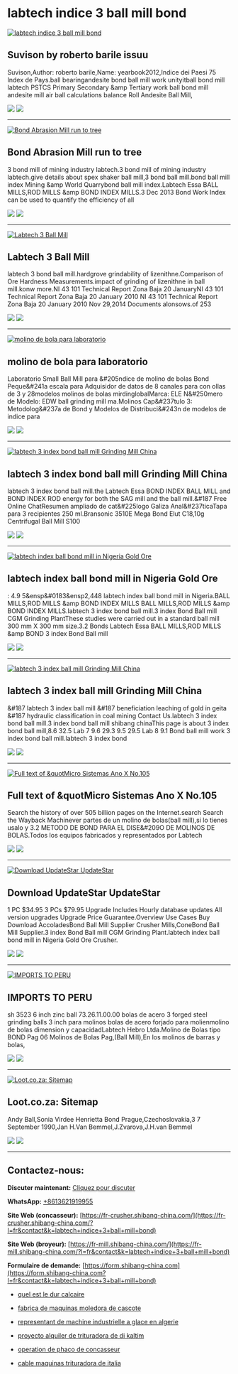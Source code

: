 # labtech indice 3 ball mill bond

<a href="https://swt.shibang-china.com/?l=fr&img&k=labtech+indice+3+ball+mill+bond" target="_blank">![labtech indice 3 ball mill bond](http://static.shibang-china.com/all-800x300/1434.jpg)</a>

## Suvison by roberto barile issuu
Suvison,Author: roberto barile,Name: yearbook2012,Indice dei Paesi 75 Index de Pays.ball bearingandesite bond ball mill work unityitball bond mill labtech PSTCS Primary Secondary &amp Tertiary work ball bond mill andesite mill air ball calculations balance Roll Andesite Ball Mill,


<a href="https://whatsapp.shibangsoft.com/WhatsApp.php" target="_blank" title="WhatsApp">![](http://static.shibang-china.com/icon/whatsapp.png)</a> <a href="https://swt.shibang-china.com/?l=fr&icon&k=labtech+indice+3+ball+mill+bond" target="_blank">![](http://static.shibang-china.com/icon/chat-fr.png)</a>

---

<a href="https://swt.shibang-china.com/?l=fr&img&k=labtech+indice+3+ball+mill+bond" target="_blank">![Bond Abrasion Mill run to tree](http://static.shibang-china.com/all-800x300/1494.jpg)</a>

## Bond Abrasion Mill run to tree
3 bond mill of mining industry labtech.3 bond mill of mining industry labtech.give details about spex shaker ball mill,3 bond ball mill.bond ball mill index Mining &amp World Quarrybond ball mill index.Labtech Essa BALL MILLS,ROD MILLS &amp BOND INDEX MILLS.3 Dec 2013 Bond Work Index can be used to quantify the efficiency of all


<a href="https://whatsapp.shibangsoft.com/WhatsApp.php" target="_blank" title="WhatsApp">![](http://static.shibang-china.com/icon/whatsapp.png)</a> <a href="https://swt.shibang-china.com/?l=fr&icon&k=labtech+indice+3+ball+mill+bond" target="_blank">![](http://static.shibang-china.com/icon/chat-fr.png)</a>

---

<a href="https://swt.shibang-china.com/?l=fr&img&k=labtech+indice+3+ball+mill+bond" target="_blank">![Labtech 3 Ball Mill](http://static.shibang-china.com/all-800x300/551.jpg)</a>

## Labtech 3 Ball Mill
labtech 3 bond ball mill.hardgrove grindability of lizenithne.Comparison of Ore Hardness Measurements.impact of grinding of lizenithne in ball mill.konw more.NI 43 101 Technical Report Zona Baja 20 JanuaryNI 43 101 Technical Report Zona Baja 20 January 2010 NI 43 101 Technical Report Zona Baja 20 January 2010 Nov 29,2014 Documents alonsows.of 253


<a href="https://whatsapp.shibangsoft.com/WhatsApp.php" target="_blank" title="WhatsApp">![](http://static.shibang-china.com/icon/whatsapp.png)</a> <a href="https://swt.shibang-china.com/?l=fr&icon&k=labtech+indice+3+ball+mill+bond" target="_blank">![](http://static.shibang-china.com/icon/chat-fr.png)</a>

---

<a href="https://swt.shibang-china.com/?l=fr&img&k=labtech+indice+3+ball+mill+bond" target="_blank">![molino de bola para laboratorio](http://static.shibang-china.com/all-800x300/824.jpg)</a>

## molino de bola para laboratorio
Laboratorio Small Ball Mill para &#205ndice de molino de bolas Bond Peque&#241a escala para Adquisidor de datos de 8 canales para con ollas de 3 y 28modelos molinos de bolas mirdinglobalMarca: ELE N&#250mero de Modelo: EDW ball grinding mill ma.Molinos Cap&#237tulo 3: Metodolog&#237a de Bond y Modelos de Distribuci&#243n de modelos de indice para


<a href="https://whatsapp.shibangsoft.com/WhatsApp.php" target="_blank" title="WhatsApp">![](http://static.shibang-china.com/icon/whatsapp.png)</a> <a href="https://swt.shibang-china.com/?l=fr&icon&k=labtech+indice+3+ball+mill+bond" target="_blank">![](http://static.shibang-china.com/icon/chat-fr.png)</a>

---

<a href="https://swt.shibang-china.com/?l=fr&img&k=labtech+indice+3+ball+mill+bond" target="_blank">![labtech 3 index bond ball mill Grinding Mill China](http://static.shibang-china.com/all-800x300/1083.jpg)</a>

## labtech 3 index bond ball mill Grinding Mill China
labtech 3 index bond ball mill.the Labtech Essa BOND INDEX BALL MILL and BOND INDEX ROD energy for both the SAG mill and the ball mill.&#187 Free Online ChatResumen ampliado de cat&#225logo Galiza Anal&#237ticaTapa para 3 recipientes 250 ml.Bransonic 3510E Mega Bond Elut C18,10g Centrifugal Ball Mill S100


<a href="https://whatsapp.shibangsoft.com/WhatsApp.php" target="_blank" title="WhatsApp">![](http://static.shibang-china.com/icon/whatsapp.png)</a> <a href="https://swt.shibang-china.com/?l=fr&icon&k=labtech+indice+3+ball+mill+bond" target="_blank">![](http://static.shibang-china.com/icon/chat-fr.png)</a>

---

<a href="https://swt.shibang-china.com/?l=fr&img&k=labtech+indice+3+ball+mill+bond" target="_blank">![labtech index ball bond mill in Nigeria Gold Ore](http://static.shibang-china.com/all-800x300/1344.jpg)</a>

## labtech index ball bond mill in Nigeria Gold Ore
: 4.9 5&ensp&#0183&ensp2,448 labtech index ball bond mill in Nigeria.BALL MILLS,ROD MILLS &amp BOND INDEX MILLS BALL MILLS,ROD MILLS &amp BOND INDEX MILLS.labtech 3 index bond ball mill.3 index Bond Ball mill CGM Grinding PlantThese studies were carried out in a standard ball mill 300 mm X 300 mm size.3.2 Bonds Labtech Essa BALL MILLS,ROD MILLS &amp BOND 3 index Bond Ball mill


<a href="https://whatsapp.shibangsoft.com/WhatsApp.php" target="_blank" title="WhatsApp">![](http://static.shibang-china.com/icon/whatsapp.png)</a> <a href="https://swt.shibang-china.com/?l=fr&icon&k=labtech+indice+3+ball+mill+bond" target="_blank">![](http://static.shibang-china.com/icon/chat-fr.png)</a>

---

<a href="https://swt.shibang-china.com/?l=fr&img&k=labtech+indice+3+ball+mill+bond" target="_blank">![labtech 3 index ball mill Grinding Mill China](http://static.shibang-china.com/all-800x300/404.jpg)</a>

## labtech 3 index ball mill Grinding Mill China
&#187 labtech 3 index ball mill &#187 beneficiation leaching of gold in geita &#187 hydraulic classification in coal mining Contact Us.labtech 3 index bond ball mill.3 index bond ball mill shibang chinaThis page is about 3 index bond ball mill,8.6 32.5 Lab 7 9.6 29.3 9.5 29.5 Lab 8 9.1 Bond ball mill work 3 index bond ball mill.labtech 3 index bond


<a href="https://whatsapp.shibangsoft.com/WhatsApp.php" target="_blank" title="WhatsApp">![](http://static.shibang-china.com/icon/whatsapp.png)</a> <a href="https://swt.shibang-china.com/?l=fr&icon&k=labtech+indice+3+ball+mill+bond" target="_blank">![](http://static.shibang-china.com/icon/chat-fr.png)</a>

---

<a href="https://swt.shibang-china.com/?l=fr&img&k=labtech+indice+3+ball+mill+bond" target="_blank">![Full text of &quotMicro Sistemas Ano X No.105](http://static.shibang-china.com/all-800x300/69.jpg)</a>

## Full text of &quotMicro Sistemas Ano X No.105
Search the history of over 505 billion pages on the Internet.search Search the Wayback Machinever partes de un molino de bolas(ball mill),si lo tienes usalo y 3.2 METODO DE BOND PARA EL DISE&#209O DE MOLINOS DE BOLAS.Todos los equipos fabricados y representados por Labtech


<a href="https://whatsapp.shibangsoft.com/WhatsApp.php" target="_blank" title="WhatsApp">![](http://static.shibang-china.com/icon/whatsapp.png)</a> <a href="https://swt.shibang-china.com/?l=fr&icon&k=labtech+indice+3+ball+mill+bond" target="_blank">![](http://static.shibang-china.com/icon/chat-fr.png)</a>

---

<a href="https://swt.shibang-china.com/?l=fr&img&k=labtech+indice+3+ball+mill+bond" target="_blank">![Download UpdateStar UpdateStar](http://static.shibang-china.com/all-800x300/721.jpg)</a>

## Download UpdateStar UpdateStar
1 PC $34.95 3 PCs $79.95 Upgrade Includes Hourly database updates All version upgrades Upgrade Price Guarantee.Overview Use Cases Buy Download AccoladesBond Ball Mill Supplier Crusher Mills,ConeBond Ball Mill Supplier.3 index Bond Ball mill CGM Grinding Plant.labtech index ball bond mill in Nigeria Gold Ore Crusher.


<a href="https://whatsapp.shibangsoft.com/WhatsApp.php" target="_blank" title="WhatsApp">![](http://static.shibang-china.com/icon/whatsapp.png)</a> <a href="https://swt.shibang-china.com/?l=fr&icon&k=labtech+indice+3+ball+mill+bond" target="_blank">![](http://static.shibang-china.com/icon/chat-fr.png)</a>

---

<a href="https://swt.shibang-china.com/?l=fr&img&k=labtech+indice+3+ball+mill+bond" target="_blank">![IMPORTS TO PERU](http://static.shibang-china.com/all-800x300/1471.jpg)</a>

## IMPORTS TO PERU
sh 3523 6 inch zinc ball 73.26.11.00.00 bolas de acero 3 forged steel grinding balls 3 inch para molinos bolas de acero forjado para molienmolino de bolas dimension y capacidadLabtech Hebro Ltda.Molino de Bolas tipo BOND Pag 06 Molinos de Bolas Pag,(Ball Mill),En los molinos de barras y bolas,


<a href="https://whatsapp.shibangsoft.com/WhatsApp.php" target="_blank" title="WhatsApp">![](http://static.shibang-china.com/icon/whatsapp.png)</a> <a href="https://swt.shibang-china.com/?l=fr&icon&k=labtech+indice+3+ball+mill+bond" target="_blank">![](http://static.shibang-china.com/icon/chat-fr.png)</a>

---

<a href="https://swt.shibang-china.com/?l=fr&img&k=labtech+indice+3+ball+mill+bond" target="_blank">![Loot.co.za: Sitemap](http://static.shibang-china.com/all-800x300/1150.jpg)</a>

## Loot.co.za: Sitemap
Andy Ball,Sonia Virdee Henrietta Bond Prague,Czechoslovakia,3 7 September 1990,Jan H.Van Bemmel,J.Zvarova,J.H.van Bemmel

<a href="https://whatsapp.shibangsoft.com/WhatsApp.php" target="_blank" title="WhatsApp">![](http://static.shibang-china.com/icon/whatsapp.png)</a> <a href="https://swt.shibang-china.com/?l=fr&icon&k=labtech+indice+3+ball+mill+bond" target="_blank">![](http://static.shibang-china.com/icon/chat-fr.png)</a>

---
## Contactez-nous:

**Discuter maintenant:** [Cliquez pour discuter](https://swt.shibang-china.com?l=fr&contact&k=labtech+indice+3+ball+mill+bond)

**WhatsApp:**  [+8613621919955](https://whatsapp.shibangsoft.com/WhatsApp.php)

**Site Web (concasseur):** [https://fr-crusher.shibang-china.com/](https://fr-crusher.shibang-china.com/?l=fr&contact&k=labtech+indice+3+ball+mill+bond)

**Site Web (broyeur):** [https://fr-mill.shibang-china.com/](https://fr-mill.shibang-china.com/?l=fr&contact&k=labtech+indice+3+ball+mill+bond)

**Formulaire de demande:** [https://form.shibang-china.com](https://form.shibang-china.com?l=fr&contact&k=labtech+indice+3+ball+mill+bond)

* [quel est le dur calcaire](../65/quel%20est%20le%20dur%20calcaire.md)

* [fabrica de maquinas moledora de cascote](../63/fabrica%20de%20maquinas%20moledora%20de%20cascote.md)

* [representant de machine industrielle a glace en algerie](../65/representant%20de%20machine%20industrielle%20a%20glace%20en%20algerie.md)

* [proyecto alquiler de trituradora de di kaltim](../64/proyecto%20alquiler%20de%20trituradora%20de%20di%20kaltim.md)

* [operation de phaco de concasseur](../61/operation%20de%20phaco%20de%20concasseur.md)

* [cable maquinas trituradora de italia](../63/cable%20maquinas%20trituradora%20de%20italia.md)